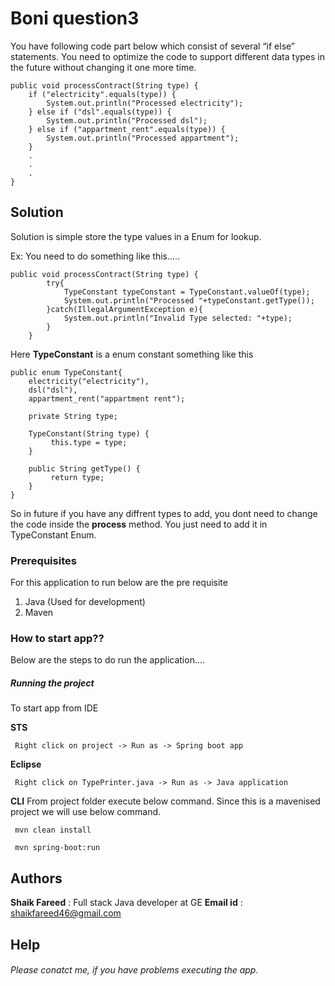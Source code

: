 # Boni question3

You have following code part below which consist of several “if else” statements. You
need to optimize the code to support different data types in the future without
changing it one more time.
```
public void processContract(String type) {
	if ("electricity".equals(type)) {
		System.out.println("Processed electricity");
	} else if ("dsl".equals(type)) {
		System.out.println("Processed dsl");
	} else if ("appartment_rent".equals(type)) {
		System.out.println("Processed appartment");
	}
	.
	.
	.
}
```

## Solution

Solution is simple store the type values in a Enum for lookup.

Ex: You need to do something like this.....

```
public void processContract(String type) {
		try{
			TypeConstant typeConstant = TypeConstant.valueOf(type);
			System.out.println("Processed "+typeConstant.getType());
		}catch(IllegalArgumentException e){
			System.out.println("Invalid Type selected: "+type);
		}
	}
```

Here **TypeConstant** is a enum constant something like this

```
public enum TypeConstant{
	electricity("electricity"),
	dsl("dsl"),
	appartment_rent("appartment rent");
		
	private String type;
		 
	TypeConstant(String type) {
	     this.type = type;
	}
		
	public String getType() {
	     return type;
	}
}
```

So in future if you have any diffrent types to add, you dont need to change the code inside the **process** method. You just need to add it in TypeConstant Enum.

### Prerequisites

For this application to run below are the pre requisite

1. Java (Used for development)
2. Maven

### How to start app??

Below are the steps to do run the application....

##### Running the project

To start app from IDE 

**STS**
```
 Right click on project -> Run as -> Spring boot app
```
**Eclipse**
```
 Right click on TypePrinter.java -> Run as -> Java application
```

**CLI**
From project folder execute below command. Since this is a mavenised project we will use below command.
```
 mvn clean install
```
```
 mvn spring-boot:run
```


## Authors

**Shaik Fareed** : Full stack Java developer at GE
**Email id** : shaikfareed46@gmail.com


## Help

###### Please conatct me, if you have problems executing the app. 

